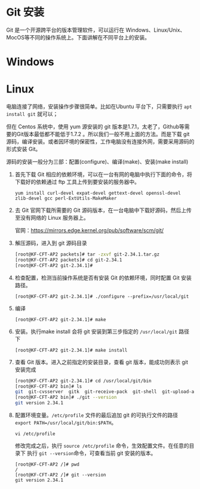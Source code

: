 # Git 安装

Git 是一个开源跨平台的版本管理软件，可以运行在 Windows、Linux/Unix、MocOS等不同的操作系统上。下面讲解在不同平台上的安装。

# Windows

# Linux

电脑连接了网络，安装操作步骤很简单。比如在Ubuntu 平台下，只需要执行 `apt install git` 就可以；

但在 Centos 系统中，使用 yum 源安装的 git 版本是1.7.1，太老了，Github等需要的Git版本最低都不能低于1.7.2 。所以我们一般不用上面的方法。而是下载 git 源码，编译安装。或者因环境的保密性，工作电脑没有连接外网，需要采用源码的形式安装 Git。

源码的安装一般分为三部：配置(configure)、编译(make)、安装(make install)

1. 首先下载 Git 相应的依赖环境，可以在一台有网的电脑中执行下面的命令，将下载好的依赖通过 ftp 工具上传到要安装的服务器中。

   ```
   yum install curl-devel expat-devel gettext-devel openssl-devel zlib-devel gcc perl-ExtUtils-MakeMaker
   ```

2. 去 Git 官网下载所需要的 Git 源码版本，在一台电脑中下载好源码，然后上传至没有网络的 Linux 服务器上。

   官网：https://mirrors.edge.kernel.org/pub/software/scm/git/

3. 解压源码，进入到 git 源码目录

   ```sh
   [root@KF-CFT-AP2 packets]# tar -zxvf git-2.34.1.tar.gz
   [root@KF-CFT-AP2 packets]# cd git-2.34.1
   [root@KF-CFT-AP2 git-2.34.1]#
   ```

4. 检查配置，检测当前操作系统是否有安装 Git 的依赖环境，同时配置 Git 安装路径。

   ```
   [root@KF-CFT-AP2 git-2.34.1]# ./configure --prefix=/usr/local/git
   ```

4. 编译

   ```
   [root@KF-CFT-AP2 git-2.34.1]# make
   ```

5. 安装。执行make install 会将 git 安装到第三步指定的 `/usr/local/git` 路径下

   ```
   [root@KF-CFT-AP2 git-2.34.1]# make install
   ```

6. 查看 Git 版本。进入之前指定的安装目录，查看 git 版本，能成功则表示 git 安装完成

   ```sh
   [root@KF-CFT-AP2 git-2.34.1]# cd /usr/local/git/bin
   [root@KF-CFT-AP2 bin]# ls
   git  git-cvsserver  gitk  git-receive-pack  git-shell  git-upload-archive  git-upload-pack
   [root@KF-CFT-AP2 bin]# ./git --version
   git version 2.34.1
   ```

7. 配置环境变量。`/etc/profile` 文件的最后追加 git 的可执行文件的路径 `export PATH=/usr/local/git/bin:$PATH`。

   ```
   vi /etc/profile
   ```

   修改完成之后，执行 `source /etc/profile` 命令，生效配置文件。在任意的目录下 执行 `git --version`命令，可查看当前 git 安装的版本。

   ```
   [root@KF-CFT-AP2 /]# pwd
   /
   [root@KF-CFT-AP2 /]# git --version
   git version 2.34.1
   ```

   


